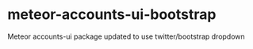 meteor-accounts-ui-bootstrap
============================

Meteor accounts-ui package updated to use twitter/bootstrap dropdown